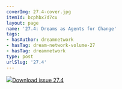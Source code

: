 ```yaml
---
coverImg: 27.4-cover.jpg
itemId: bcphbx7d7cu
layout: page
name: '27.4: Dreams as Agents for Change'
tags:
- hasAuthor: dreamnetwork
- hasTag: dream-network-volume-27
- hasTag: dreamnetwork
type: post
urlSlug: '27.4'
---
```

<img class="card-journal-img" src="../images/27.4-rect.jpg"/><a href="../files/pdfs/Volume_27/27.4_agents_for_change.pdf" download="">Download issue 27.4</a>